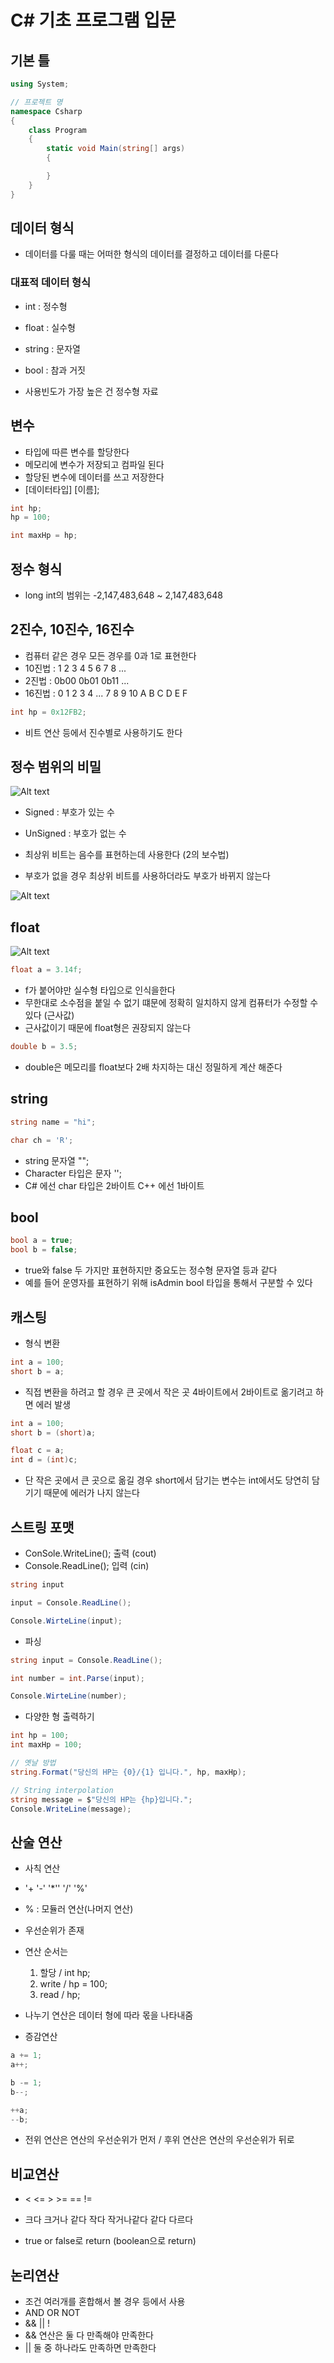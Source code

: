 # C# 기초 프로그램 입문

## 기본 틀

```C#
using System;

// 프로젝트 명
namespace Csharp
{ 
    class Program
    {
        static void Main(string[] args)
        {

        }
    }
}
```

## 데이터 형식
- 데이터를 다룰 때는 어떠한 형식의 데이터를 결정하고 데이터를 다룬다

### 대표적 데이터 형식
- int : 정수형
- float : 실수형
- string : 문자열
- bool : 참과 거짓

- 사용빈도가 가장 높은 건 정수형 자료

## 변수
- 타입에 따른 변수를 할당한다
- 메모리에 변수가 저장되고 컴파일 된다
- 할당된 변수에 데이터를 쓰고 저장한다
- [데이터타입] [이름];
```C#
int hp;
hp = 100;

int maxHp = hp;
```

## 정수 형식
- long int의 범위는 -2,147,483,648 ~ 2,147,483,648
  
## 2진수, 10진수, 16진수
- 컴퓨터 같은 경우 모든 경우를 0과 1로 표현한다
- 10진법 : 1 2 3 4 5 6 7 8 ...
- 2진법 : 0b00 0b01 0b11 ...
- 16진법 : 0 1 2 3 4 ... 7 8 9 10 A B C D E F
  
```C#
int hp = 0x12FB2;
```
- 비트 연산 등에서 진수별로 사용하기도 한다

## 정수 범위의 비밀

![Alt text](<Images/정수 범위.PNG>)
- Signed : 부호가 있는 수
- UnSigned : 부호가 없는 수

- 최상위 비트는 음수를 표현하는데 사용한다 (2의 보수법)
- 부호가 없을 경우 최상위 비트를 사용하더라도 부호가 바뀌지 않는다

![Alt text](<Images/2의 보수법.png>)

## float

![Alt text](<Images/실수 범위.PNG>)

```C#
float a = 3.14f;
```
- f가 붙어야만 실수형 타입으로 인식을한다
- 무한대로 소수점을 붙일 수 없기 떄문에 정확히 일치하지 않게 컴퓨터가 수정할 수 있다 (근사값)
- 근사값이기 때문에 float형은 권장되지 않는다

```C#
double b = 3.5;
```
- double은 메모리를 float보다 2배 차지하는 대신 정밀하게 계산 해준다

## string

```C#
string name = "hi";
```

```C#
char ch = 'R';
```

- string 문자열 "";
- Character 타입은 문자 '';
- C# 에선 char 타입은 2바이트 C++ 에선 1바이트

## bool

```C#
bool a = true;
bool b = false;
```

- true와 false 두 가지만 표현하지만 중요도는 정수형 문자열 등과 같다
- 예를 들어 운영자를 표현하기 위해 isAdmin bool 타입을 통해서 구분할 수 있다

## 캐스팅

- 형식 변환
```C#
int a = 100;
short b = a;
```
- 직접 변환을 하려고 할 경우 큰 곳에서 작은 곳 4바이트에서 2바이트로 옮기려고 하면 에러 발생

```C#
int a = 100;
short b = (short)a;

float c = a;
int d = (int)c;
```
- 단 작은 곳에서 큰 곳으로 옮길 경우 short에서 담기는 변수는 int에서도 당연히 담기기 때문에 에러가 나지 않는다

## 스트링 포맷

- ConSole.WriteLine(); 출력 (cout)
- Console.ReadLine(); 입력 (cin)

```C#
string input

input = Console.ReadLine();

Console.WirteLine(input);
```

- 파싱
  
```C#
string input = Console.ReadLine();

int number = int.Parse(input);

Console.WirteLine(number);
```

- 다양한 형 출력하기
  
```C#
int hp = 100;
int maxHp = 100;

// 옛날 방법
string.Format("당신의 HP는 {0}/{1} 입니다.", hp, maxHp);

// String interpolation
string message = $"당신의 HP는 {hp}입니다.";
Console.WriteLine(message);
```

## 산술 연산
- 사칙 연산
- '+ '-' '*'' '/' '%'
- % : 모듈러 연산(나머지 연산)
- 우선순위가 존재
- 연산 순서는
  1) 할당 / int hp;
  2) write / hp = 100;
  3) read / hp;

- 나누기 연산은 데이터 형에 따라 몫을 나타내줌

- 증감연산
```C#
a += 1;
a++;

b -= 1;
b--;

++a;
--b;
```

- 전위 연산은 연산의 우선순위가 먼저 / 후위 연산은 연산의 우선순위가 뒤로

## 비교연산
- < <= > >= == !=
- 크다 크거나 같다 작다 작거나같다 같다 다르다

- true or false로 return (boolean으로 return)

## 논리연산
- 조건 여러개를 혼합해서 볼 경우 등에서 사용
- AND OR NOT
- && || !
- && 연산은 둘 다 만족해야 만족한다
- || 둘 중 하나라도 만족하면 만족한다